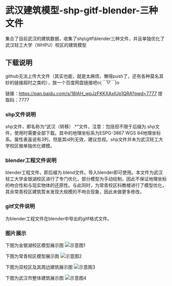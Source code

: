 # 武汉建筑模型-shp-gitf-blender-三种文件
集合了目前武汉的建筑数据，收集了shp\gitf\blender三种文件，并且单独优化了武汉轻工大学（WHPU）校区的建筑模型

## 下载说明
github无法上传大文件（其实也能，就是太麻烦，懒得push了，还有各种莫名其妙的链接超时之类的），放一个百度网盘链接吧o(*￣▽￣*)o

链接：https://pan.baidu.com/s/18IAH_wpJzFKKXAxIUp1QRA?pwd=7777 
提取码：7777 


### shp文件说明
shp文件，即名称为“武汉（转移）.*”文件，注意：包括但不限于后缀为.shp文件，使用时需要全部下载。其中的地理坐标系为ESPG-3867 WGS 84地理坐标系。属性表虽说有3列，但是其id列无效，建议忽视。shp文件并未为武汉轻工大学校区做单独优化建模。

### blender工程文件说明
blender工程文件，即后缀为.blend文件。导入blender即可使用。本文件为武汉轻工大学金银湖校区进行了专门优化，部分模型为手动绘制，因此不保证地理坐标的吻合性和与现实物体的还原性。与此同时，为常青校区科教楼进行了模型优化，其余常青校区建筑暂未发现大规模的不吻合现象，因此未做更多修改。

### gitf文件说明
为blender工程文件在blender中导出的gltf格式文件。

### 图片展示

下图为金银湖校区模型展示图
![示意图1](https://user-images.githubusercontent.com/84019418/223088687-8919d154-6320-427b-a217-bd0c285f6d24.jpg)

下图为常青校区模型展示图
![示意图2](https://user-images.githubusercontent.com/84019418/223088909-738a4d39-122f-4cc3-ad4f-3c2417582f1e.jpg)

下图为双校区及其周边建筑展示图
![示意图3](https://user-images.githubusercontent.com/84019418/223089019-5faf468c-4b13-4823-8f17-9b6675ea1ceb.jpg)

下图为武汉市整体建筑展示图
![示意图4](https://user-images.githubusercontent.com/84019418/223089088-6856b48c-a5c3-4b27-b0e1-8c80701fc423.jpg)
